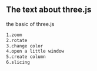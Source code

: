 ## The text about three.js
the basic of three.js
``` bash
1.zoom
2.rotate
3.change color
4.open a little window
5.create column
6.slicing
```
